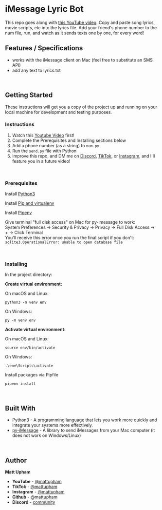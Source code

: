 # iMessage Lyric Bot

This repo goes along with [this YouTube video](https://youtu.be/wEkkZBY2Ja4). Copy and paste song lyrics, movie scripts, etc into the lyrics file. Add your friend's phone number to the num file, run, and watch as it sends texts one by one, for every word!

## Features / Specifications

- works with the iMessage client on Mac (feel free to substitute an SMS API)
- add any text to lyrics.txt

<br>

## Getting Started

These instructions will get you a copy of the project up and running on your local machine for development and testing purposes.

### Instructions

1. Watch this [Youtube Video](https://youtu.be/wEkkZBY2Ja4) first!
2. Complete the Prerequisites and Installing sections below
3. Add a phone number (as a string) to `num.py`
4. Run the `send.py` file with Python
5. Improve this repo, and DM me on [Discord](https://discord.gg/9RGdMcF), [TikTok](https://www.tiktok.com/@mattupham), or [Instagram](https://instagram.com/mattupham), and I'll feature you in a future video!

<br>

### Prerequisites

Install [Python3](https://www.python.org/downloads/)

Install [Pip and virtualenv](https://packaging.python.org/guides/installing-using-pip-and-virtual-environments)

Install [Pipenv](https://pypi.org/project/pipenv/)

Give terminal "full disk access" on Mac for py-imessage to work: \
System Preferences -> Security & Privacy -> Privacy -> Full Disk Access -> + -> Click Terminal\
You'll receive this error once you run the final script if you don't: \
 `sqlite3.OperationalError: unable to open database file`

<br>

### Installing

In the project directory:

**Create virtual environment:**

On macOS and Linux:

```
python3 -m venv env
```

On Windows:

```
py -m venv env
```

**Activate virtual environment:**

On macOS and Linux:

```
source env/bin/activate
```

On Windows:

```
.\env\Scripts\activate
```

Install packages via Pipfile

```
pipenv install
```

<br>

## Built With

- [Python3](https://www.python.org/downloads/) - A programming language that lets you work more quickly and integrate your systems more effectively.
- [py-iMessage](https://pypi.org/project/py-iMessage/) - A library to send iMessages from your Mac computer (it does not work on Windows/Linux)

<br>

## Author

**Matt Upham**

- **YouTube** - [@mattupham](https://www.youtube.com/mattupham?sub_confirmation=1)
- **TikTok** - [@mattupham](https://www.tiktok.com/@mattupham)
- **Instagram** - [@mattupham](https://instagram.com/mattupham)
- **Github** - [@mattupham](https://github.com/mattupham)
- **Discord** - [community](https://discord.gg/9RGdMcF)

